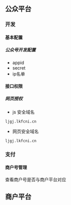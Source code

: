 ## 公众平台
### 开发
#### 基本配置

##### 公众号开发配置

- appid
- secret
- ip名单

#### 接口权限

##### 网页授权

- js 安全域名

```angular2
ljgj.lkfcni.cn
```

- 网页安全域名

```angular2
ljgj.lkfcni.cn

```
### 支付

#### 商户号管理

查看商户号是否与商户平台对应


## 商户平台

